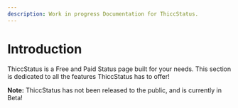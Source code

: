 ```yaml
---
description: Work in progress Documentation for ThiccStatus.
---
```


# Introduction

ThiccStatus is a Free and Paid Status page built for your needs. This section is dedicated to all the features ThiccStatus has to offer!

**Note:** ThiccStatus has not been released to the public, and is currently in Beta!

